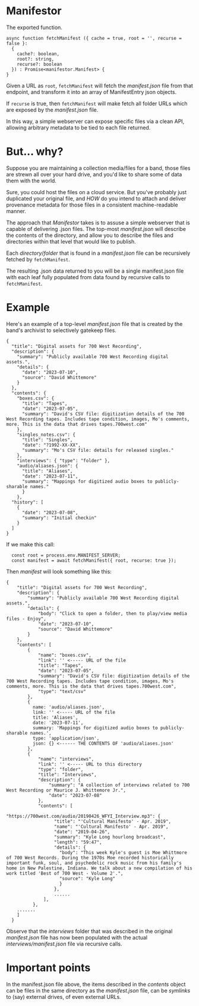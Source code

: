 # Manifestor

The exported function.

```
async function fetchManifest ({ cache = true, root = '', recurse = false }:
  {
    cache?: boolean,
    root?: string,
    recurse?: boolean
  }) : Promise<manifestor.Manifest> {
}
```

Given a URL as `root`, `fetchManifest` will fetch the _manifest.json_ file from
that endpoint, and transform it into an array of ManifestEntry json objects.

If `recurse` is true, then `fetchManifest` will make fetch all folder
URLs which are exposed by the _manifest.json_ file.

In this way, a simple webserver can expose specific files via a clean API,
allowing arbitrary metadata to be tied to each file returned.

# But... why?

Suppose you are maintaining a collection media/files for a band, those files are
strewn all over your hard drive, and you'd like to share some of data them with the world.  

Sure, you could host the files on a cloud service.  But you've probably just
duplicated your original file, and *HOW* do you intend to attach and deliver
provenance metadata for those files in a consistent machine-readable manner.

The approach that _Manifestor_ takes is to assuse a simple webserver that
is capable of delivering .json files.  The top-most _manifest.json_ will
describe the contents of the directory, and allow you to describe the files
and directories within that level that would like to publish.

Each *directory*/*folder* that is found in a _manifest.json_ file can be recursively
fetched by `fetchManifest`.

The resulting .json data returned to you will be a single manifest.json file
with each leaf fully populated from data found by recursive calls to `fetchManifest`.

# Example

Here's an example of a top-level _manifest.json_ file that is created by the band's
archivist to selectively gatekeep files.

```
{
  "title": "Digital assets for 700 West Recording",
  "description": {
    "summary": "Publicly available 700 West Recording digital assets.",
    "details": {
      "date": "2023-07-10",
      "source": "David Whittemore"
    }
  },
  "contents": {
    "boxes.csv": {
      "title": "Tapes",
      "date": "2023-07-05",
      "summary": "David's CSV file: digitization details of the 700 West Recording tapes. Includes tape condition, images, Mo's comments, more. This is the data that drives tapes.700west.com"
    },
    "singles_notes.csv": {
      "title": "Singles",
      "date": "?1992-XX-XX",
      "summary": "Mo's CSV file: details for released singles."
    },
    "interviews": { "type": "folder" },
    "audio/aliases.json": {
      "title": "Aliases",
      "date": "2023-07-11",
      "summary": "Mappings for digitized audio boxes to publicly-sharable names."
      }
    },
  "history": [
    {
      "date": "2023-07-08",
      "summary": "Initial checkin"
    }
  ]
}
```

If we make this call:

```
  const root = process.env.MANIFEST_SERVER;
  const manifest = await fetchManifest({ root, recurse: true });
```

Then _manifest_ will look something like this:

```
{
    "title": "Digital assets for 700 West Recording",
    "description": {
        "summary": "Publicly available 700 West Recording digital assets.",
        "details": {
            "body": "Click to open a folder, then to play/view media files - Enjoy",
            "date": "2023-07-10",
            "source": "David Whittemore"
        }
    },
    "contents": [
        {
            "name": "boxes.csv",
            "link": '' <----- URL of the file
            "title": "Tapes",
            "date": "2023-07-05",
            "summary": "David's CSV file: digitization details of the 700 West Recording tapes. Includes tape condition, images, Mo's comments, more. This is the data that drives tapes.700west.com",
            "type": "text/csv"
        },
        {
          name: 'audio/aliases.json',
          link: '' <----- URL of the file
          title: 'Aliases',
          date: '2023-07-11',
          summary: 'Mappings for digitized audio boxes to publicly-sharable names.',
          type: 'application/json',
          json: {} <------ THE CONTENTS OF 'audio/aliases.json'
        },
        {
            "name": "interviews",
            "link": '' <----- URL to this directory
            "type": "folder",
            "title": "Interviews",
            "description": {
                "summary": "A collection of interviews related to 700 West Recording or Maurice J. Whittemore Jr.",
                "date": "2023-07-08"
            },
            "contents": [
                "https://700west.com/audio/20190426_WFYI_Interview.mp3": {
                  "title": "'Cultural Manifesto' - Apr. 2019",
                  "name": "'Cultural Manifesto' - Apr. 2019",
                  "date": "2019-04-26",
                  "summary": "Kyle Long hourlong broadcast",
                  "length": "59:47",
                  "details": {
                    "body": "This week Kyle's guest is Moe Whittmore of 700 West Records. During the 1970s Moe recorded historically important funk, soul, and psychedelic rock music from his family's home in New Palestine, Indiana. We talk about a new compilation of his work titled 'Best of 700 West - Volume 2'.",
                    "source": "Kyle Long"
                    }
                  },
                  ......
              ],
          },
    .......
    ]
  }
```

Observe that the *interviews* folder that was described in the original _manifest.json_ file
has now been populated with the actual _interviews/manifest.json_ file via recursive calls.

# Important points

In the manifest.json file above, the items described in the *contents* object
can be files in the same directory as the _manifest.json_ file, can be *symlinks*
to (say) external drives, of even external URLs.


